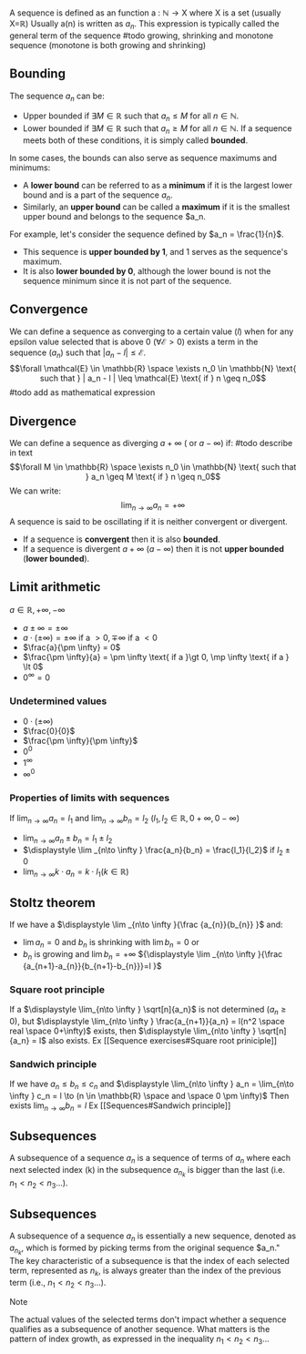 $\text{A sequence is defined as an function a : }\mathbb{N} \rightarrow \text{X where X is a set (usually X=}\mathbb{R\text{)}}$
$\text{Usually a(n) is written as } a_n\text{. This expression is typically called the general term of the sequence}$
#todo growing, shrinking and monotone sequence (monotone is both growing and shrinking)
## Bounding
The sequence $a_n$ can be:
- Upper bounded if $\exists M \in \mathbb{R}$ such that $a_n \leq M$ for all $n \in \mathbb{N}$.
- Lower bounded if $\exists M \in \mathbb{R}$ such that $a_n \geq M$ for all $n \in \mathbb{N}$.
If a sequence meets both of these conditions, it is simply called **bounded**.

In some cases, the bounds can also serve as sequence maximums and minimums:
- A **lower bound** can be referred to as a **minimum** if it is the largest lower bound and is a part of the sequence $a_n$.
- Similarly, an **upper bound** can be called a **maximum** if it is the smallest upper bound and belongs to the sequence $a_n.

For example, let's consider the sequence defined by $a_n = \frac{1}{n}$.
- This sequence is **upper bounded by 1**, and 1 serves as the sequence's maximum.
- It is also **lower bounded by 0**, although the lower bound is not the sequence minimum since it is not part of the sequence.
## Convergence
We can define a sequence as converging to a certain value ($l$) when for any epsilon value selected that is above 0 ($\forall  \mathcal{E} \gt 0$) exists a term in the sequence ($a_n$) such that $|a_n - l| \leq \mathcal{E}$.
$$\forall \mathcal{E} \in \mathbb{R} \space \exists n_0 \in \mathbb{N} \text{ such that } | a_n - l | \leq \mathcal{E} \text{ if } n \geq n_0$$
#todo add as mathematical expression
## Divergence
We can define a sequence as diverging $a+\infty$ ( or $a-\infty$) if:
#todo describe in text
$$\forall M \in \mathbb{R} \space \exists n_0 \in \mathbb{N} \text{ such that } a_n \geq M \text{ if } n \geq n_0$$
We can write:
$$\lim_{n \to \infty} a_n = +\infty$$
A sequence is said to be oscillating if it is neither convergent or divergent.

- If a sequence is **convergent** then it is also **bounded**.
- If a sequence is divergent $a + \infty$ ($a - \infty$) then it is not **upper bounded** (**lower bounded**).

## Limit arithmetic
$a \in \mathbb{R}, +\infty, -\infty$
- $a \pm \infty = \pm \infty$
- $a \cdot (\pm \infty) = \pm \infty \text{ if a }\gt 0, \mp \infty \text{ if a } \lt 0$
- $\frac{a}{\pm \infty} = 0$
- $\frac{\pm \infty}{a} = \pm \infty \text{ if a }\gt 0, \mp \infty \text{ if a } \lt 0$
- $0^{\infty} = 0$
### Undetermined values
- $0\cdot (\pm \infty)$
- $\frac{0}{0}$
- $\frac{\pm \infty}{\pm \infty}$
- $0^0$
- $1^{\infty}$
- $\infty^0$
### Properties of limits with sequences
If $\displaystyle \lim _{n\to \infty } a_n = l_1$ and $\displaystyle \lim _{n\to \infty } b_n = l_2$ 
($l_1, l_2 \in \mathbb{R}, 0+\infty, 0-\infty$)
- $\displaystyle \lim _{n\to \infty } a_n\pm b_n = l_1 \pm l_2$
- $\displaystyle \lim _{n\to \infty } \frac{a_n}{b_n} = \frac{l_1}{l_2}$ if $l_2 \pm 0$
- $\displaystyle \lim _{n\to \infty } k\cdot a_n = k\cdot l_1 (k\in \mathbb{R})$ 
## Stoltz theorem
If we have a $\displaystyle \lim _{n\to \infty }{\frac {a_{n}}{b_{n}} }$ and:
- $\lim{a_n} = 0$ and $b_n$ is shrinking with $\lim b_n = 0$
or
- $b_n$ is growing and $\lim b_n = +\infty$
${\displaystyle \lim _{n\to \infty }{\frac {a_{n+1}-a_{n}}{b_{n+1}-b_{n}}}=l }$
### Square root principle
If a $\displaystyle \lim_{n\to \infty } \sqrt[n]{a_n}$ is not determined ($a_n\geq 0$), but $\displaystyle \lim_{n\to \infty } \frac{a_{n+1}}{a_n} = l(n^2 \space real \space 0+\infty)$ exists, then $\displaystyle \lim_{n\to \infty } \sqrt[n]{a_n} = l$ also exists.
Ex [[Sequence exercises#Square root priniciple]]

### Sandwich principle
If we have $a_n \leq b_n \leq c_n$
and $\displaystyle \lim_{n\to \infty } a_n = \lim_{n\to \infty } c_n = l \to (n \in \mathbb{R} \space and \space 0 \pm \infty)$
Then exists $\displaystyle \lim_{n\to \infty } b_n = l$
Ex [[Sequences#Sandwich principle]]
## Subsequences
A subsequence of a sequence $a_n$ is a sequence of terms of $a_n$ where each next selected index (k) in the subsequence $a_{n_k}$ is bigger than the last (i.e. $n_1 \lt n_2 \lt n_3 ...$).

## Subsequences
A subsequence of a sequence $a_n$ is essentially a new sequence, denoted as $a_{n_k}$, which is formed by picking terms from the original sequence $a_n." The key characteristic of a subsequence is that the index of each selected term, represented as $n_k$, is always greater than the index of the previous term (i.e., $n_1 \lt n_2 \lt n_3 ...$).

>[!note] 
>The actual values of the selected terms don't impact whether a sequence qualifies as a subsequence of another sequence. What matters is the pattern of index growth, as expressed in the inequality $n_1 \lt n_2 \lt n_3 ...$


